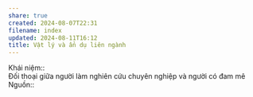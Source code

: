 ```yaml
---  
share: true  
created: 2024-08-07T22:31  
filename: index  
updated: 2024-08-11T16:12  
title: Vật lý và ẩn dụ liên ngành  
---  
```

Khái niệm::   
Đối thoại giữa người làm nghiên cứu chuyên nghiệp và người có đam mê  
Nguồn:: 